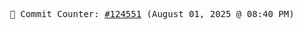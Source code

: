 <p align="center">
    <samp>
        📮 Commit Counter: <a href="https://github.com/Javascript-void0/Javascript-void0/commits/main">#124551</a> (August 01, 2025 @ 08:40 PM)
    </samp>
</p>